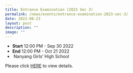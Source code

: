 ```yaml
---
title: Entrance Examination (2023 Sec 3)
permalink: /news/events/entrance-examination-2023-sec-3/
date: 2022-08-23
layout: post
description: ""
image: ""
---
```

*   **Start** 12:00 PM - Sep 30 2022
*   **End** 12:00 PM - Oct 21 2022
*    Nanyang Girls’ High School

  

Please click [HERE](/join-us/as-students/) to view details.